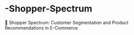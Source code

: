 # -Shopper-Spectrum
🛒 Shopper Spectrum: Customer Segmentation and Product Recommendations in E-Commerce
